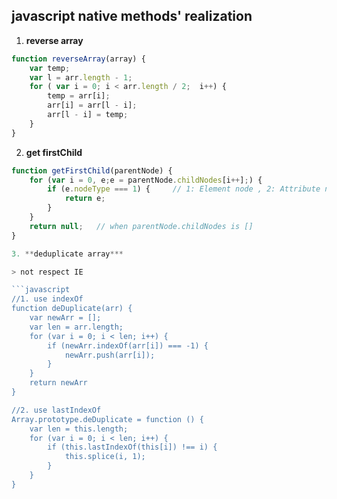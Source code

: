 ## javascript native methods' realization
1. **reverse array** 
```javascript
function reverseArray(array) {  
	var temp;	 
	var l = arr.length - 1;
	for ( var i = 0; i < arr.length / 2;  i++) {
		temp = arr[i];
		arr[i] = arr[l - i];
		arr[l - i] = temp;
	}
}
```	

2. **get firstChild**
```javascript
function getFirstChild(parentNode) {
	for (var i = 0, e;e = parentNode.childNodes[i++];) {
		if (e.nodeType === 1) {     // 1: Element node , 2: Attribute node , 3: Text node
			return e;
		} 
	}
	return null;   // when parentNode.childNodes is []
}

3. **deduplicate array***

> not respect IE  

```javascript
//1. use indexOf
function deDuplicate(arr) {
	var newArr = [];
	var len = arr.length;
	for (var i = 0; i < len; i++) {
		if (newArr.indexOf(arr[i]) === -1) {
			newArr.push(arr[i]);
		}
	}
	return newArr
}

//2. use lastIndexOf
Array.prototype.deDuplicate = function () {
	var len = this.length;
	for (var i = 0; i < len; i++) {
		if (this.lastIndexOf(this[i]) !== i) {
			this.splice(i, 1);
		}
	}
}
```
